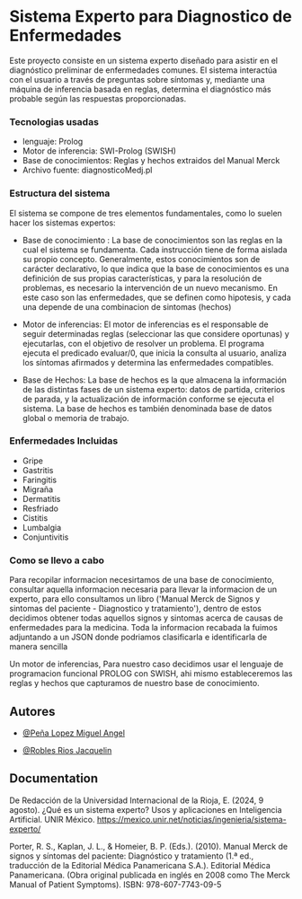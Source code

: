 # Sistema Experto para Diagnostico de Enfermedades 

Este proyecto consiste en un sistema experto diseñado para asistir en el diagnóstico preliminar de enfermedades comunes. El sistema interactúa con el usuario a través de preguntas sobre síntomas y, mediante una máquina de inferencia basada en reglas, determina el diagnóstico más probable según las respuestas proporcionadas.

### Tecnologias usadas

- lenguaje: Prolog
- Motor de inferencia: SWI-Prolog (SWISH)
- Base de conocimientos: Reglas y hechos extraidos del Manual Merck
- Archivo fuente: diagnosticoMedj.pl

### Estructura del sistema
El sistema se compone de tres elementos fundamentales, como lo suelen hacer los sistemas expertos:
- Base de conocimiento : La base de conocimientos son las reglas en la cual el sistema se fundamenta. Cada instrucción tiene de forma aislada su propio concepto. Generalmente, estos conocimientos son de carácter declarativo, lo que indica que la base de conocimientos es una definición de sus propias características, y para la resolución de problemas, es necesario la intervención de un nuevo mecanismo. En este caso son las enfermedades, que se definen como hipotesis, y cada una depende de una combinacion de sintomas (hechos)


- Motor de inferencias: El motor de inferencias es el responsable de seguir determinadas reglas (seleccionar las que considere oportunas) y ejecutarlas, con el objetivo de resolver un problema. El programa ejecuta el predicado evaluar/0, que inicia la consulta al usuario, analiza los síntomas afirmados y determina las enfermedades compatibles.

- Base de Hechos: La base de hechos es la que almacena la información de las distintas fases de un sistema experto: datos de partida, criterios de parada, y la actualización de información conforme se ejecuta el sistema. La base de hechos es también denominada base de datos global o memoria de trabajo.

### Enfermedades Incluidas
- Gripe
- Gastritis
- Faringitis
- Migraña
- Dermatitis
- Resfriado
- Cistitis
- Lumbalgia
- Conjuntivitis

### Como se llevo a cabo
Para recopilar informacion necesirtamos de una base de conocimiento, consultar aquella informacion necesaria para llevar la informacion de un experto, para ello consultamos un libro ('Manual Merck de Signos y sintomas del paciente - Diagnostico y tratamiento'),
dentro de estos decidimos obtener todas aquellos signos y sintomas acerca de causas de enfermedades para la medicina. Toda la informacion recabada la fuimos adjuntando a un JSON donde podriamos clasificarla e identificarla de manera sencilla

Un motor de inferencias, Para nuestro caso decidimos usar el lenguaje de programacion funcional PROLOG con SWISH, ahi mismo estableceremos las reglas y hechos que capturamos de nuestro base de conocimiento.



## Autores

- [@Peña Lopez Miguel Angel](https://github.com/KingSplatt)

- [@Robles Rios Jacquelin](https://github.com/jacq1813)
## Documentation

De Redacción de la Universidad Internacional de la Rioja, E. (2024, 9 agosto). ¿Qué es un sistema experto? Usos y aplicaciones en Inteligencia Artificial. UNIR México. https://mexico.unir.net/noticias/ingenieria/sistema-experto/

Porter, R. S., Kaplan, J. L., & Homeier, B. P. (Eds.). (2010). Manual Merck de signos y síntomas del paciente: Diagnóstico y tratamiento (1.ª ed., traducción de la Editorial Médica Panamericana S.A.). Editorial Médica Panamericana. (Obra original publicada en inglés en 2008 como The Merck Manual of Patient Symptoms). ISBN: 978-607-7743-09-5



